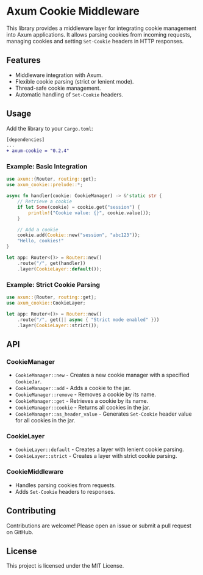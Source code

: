 # Axum Cookie Middleware
This library provides a middleware layer for integrating cookie management into Axum applications.
It allows parsing cookies from incoming requests, managing cookies
and setting `Set-Cookie` headers in HTTP responses.

## Features
- Middleware integration with Axum.
- Flexible cookie parsing (strict or lenient mode).
- Thread-safe cookie management.
- Automatic handling of `Set-Cookie` headers.

## Usage
Add the library to your `Cargo.toml`:
```diff
[dependencies]
...
+ axum-cookie = "0.2.4"
```

### Example: Basic Integration
```rust
use axum::{Router, routing::get};
use axum_cookie::prelude::*;

async fn handler(cookie: CookieManager) -> &'static str {
    // Retrieve a cookie
    if let Some(cookie) = cookie.get("session") {
        println!("Cookie value: {}", cookie.value());
    }

    // Add a cookie
    cookie.add(Cookie::new("session", "abc123"));
    "Hello, cookies!"
}

let app: Router<()> = Router::new()
    .route("/", get(handler))
    .layer(CookieLayer::default());
```

### Example: Strict Cookie Parsing
```rust
use axum::{Router, routing::get};
use axum_cookie::CookieLayer;

let app: Router<()> = Router::new()
    .route("/", get(|| async { "Strict mode enabled" }))
    .layer(CookieLayer::strict());
```

## API

### CookieManager
- `CookieManager::new` - Creates a new cookie manager with a specified `CookieJar`.
- `CookieManager::add` - Adds a cookie to the jar.
- `CookieManager::remove` - Removes a cookie by its name.
- `CookieManager::get` - Retrieves a cookie by its name.
- `CookieManager::cookie` - Returns all cookies in the jar.
- `CookieManager::as_header_value` - Generates `Set-Cookie` header value for all cookies in the jar.

### CookieLayer
- `CookieLayer::default` - Creates a layer with lenient cookie parsing.
- `CookieLayer::strict` - Creates a layer with strict cookie parsing.

### CookieMiddleware
- Handles parsing cookies from requests.
- Adds `Set-Cookie` headers to responses.

## Contributing
Contributions are welcome! Please open an issue or submit a pull request on GitHub.

## License
This project is licensed under the MIT License.
